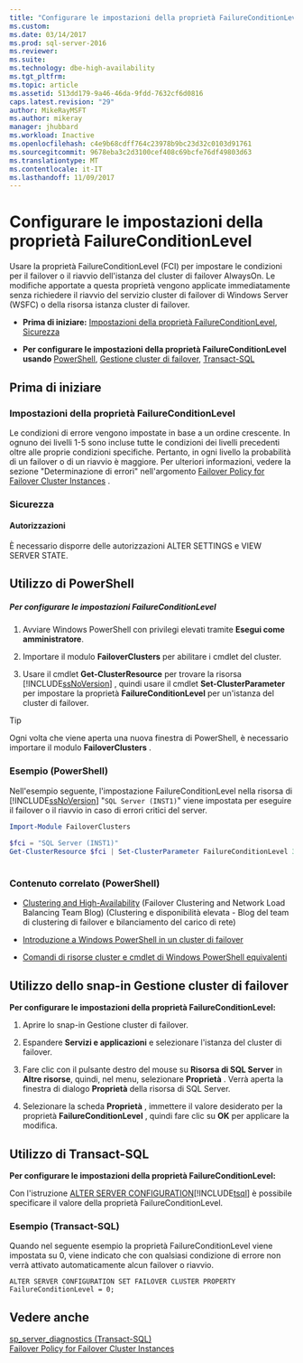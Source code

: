 ```yaml
---
title: "Configurare le impostazioni della proprietà FailureConditionLevel | Microsoft Docs"
ms.custom: 
ms.date: 03/14/2017
ms.prod: sql-server-2016
ms.reviewer: 
ms.suite: 
ms.technology: dbe-high-availability
ms.tgt_pltfrm: 
ms.topic: article
ms.assetid: 513dd179-9a46-46da-9fdd-7632cf6d0816
caps.latest.revision: "29"
author: MikeRayMSFT
ms.author: mikeray
manager: jhubbard
ms.workload: Inactive
ms.openlocfilehash: c4e9b68cdff764c23978b9bc23d32c0103d91761
ms.sourcegitcommit: 9678eba3c2d3100cef408c69bcfe76df49803d63
ms.translationtype: MT
ms.contentlocale: it-IT
ms.lasthandoff: 11/09/2017
---
```

# <a name="configure-failureconditionlevel-property-settings"></a>Configurare le impostazioni della proprietà FailureConditionLevel
  Usare la proprietà FailureConditionLevel (FCI) per impostare le condizioni per il failover o il riavvio dell'istanza del cluster di failover AlwaysOn. Le modifiche apportate a questa proprietà vengono applicate immediatamente senza richiedere il riavvio del servizio cluster di failover di Windows Server (WSFC) o della risorsa istanza cluster di failover.  
  
-   **Prima di iniziare:**  [Impostazioni della proprietà FailureConditionLevel](#Restrictions), [Sicurezza](#Security)  
  
-   **Per configurare le impostazioni della proprietà FailureConditionLevel usando** [PowerShell](#PowerShellProcedure), [Gestione cluster di failover](#WSFC), [Transact-SQL](#TsqlProcedure)  
  
##  <a name="BeforeYouBegin"></a> Prima di iniziare  
  
###  <a name="Restrictions"></a> Impostazioni della proprietà FailureConditionLevel  
 Le condizioni di errore vengono impostate in base a un ordine crescente. In ognuno dei livelli 1-5 sono incluse tutte le condizioni dei livelli precedenti oltre alle proprie condizioni specifiche. Pertanto, in ogni livello la probabilità di un failover o di un riavvio è maggiore.  Per ulteriori informazioni, vedere la sezione "Determinazione di errori" nell'argomento [Failover Policy for Failover Cluster Instances](../../../sql-server/failover-clusters/windows/failover-policy-for-failover-cluster-instances.md) .  
  
###  <a name="Security"></a> Sicurezza  
  
####  <a name="Permissions"></a> Autorizzazioni  
 È necessario disporre delle autorizzazioni ALTER SETTINGS e VIEW SERVER STATE.  
  
##  <a name="PowerShellProcedure"></a> Utilizzo di PowerShell  
  
##### <a name="to-configure-failureconditionlevel-settings"></a>Per configurare le impostazioni FailureConditionLevel  
  
1.  Avviare Windows PowerShell con privilegi elevati tramite **Esegui come amministratore**.  
  
2.  Importare il modulo **FailoverClusters** per abilitare i cmdlet del cluster.  
  
3.  Usare il cmdlet **Get-ClusterResource** per trovare la risorsa [!INCLUDE[ssNoVersion](../../../includes/ssnoversion-md.md)] , quindi usare il cmdlet **Set-ClusterParameter** per impostare la proprietà **FailureConditionLevel** per un'istanza del cluster di failover.  
  
> [!TIP]  
>  Ogni volta che viene aperta una nuova finestra di PowerShell, è necessario importare il modulo **FailoverClusters** .  
  
### <a name="example-powershell"></a>Esempio (PowerShell)  
 Nell'esempio seguente, l'impostazione FailureConditionLevel nella risorsa di [!INCLUDE[ssNoVersion](../../../includes/ssnoversion-md.md)] "`SQL Server (INST1)`" viene impostata per eseguire il failover o il riavvio in caso di errori critici del server.  
  
```powershell  
Import-Module FailoverClusters  
  
$fci = "SQL Server (INST1)"  
Get-ClusterResource $fci | Set-ClusterParameter FailureConditionLevel 3  
  
```  
  
### <a name="related-content-powershell"></a>Contenuto correlato (PowerShell)  
  
-   [Clustering and High-Availability](http://blogs.msdn.com/b/clustering/archive/2009/05/23/9636665.aspx) (Failover Clustering and Network Load Balancing Team Blog) (Clustering e disponibilità elevata - Blog del team di clustering di failover e bilanciamento del carico di rete)  
  
-   [Introduzione a Windows PowerShell in un cluster di failover](http://technet.microsoft.com/library/ee619762\(WS.10\).aspx)  
  
-   [Comandi di risorse cluster e cmdlet di Windows PowerShell equivalenti](http://msdn.microsoft.com/library/ee619744.aspx#BKMK_resource)  
  
##  <a name="WSFC"></a> Utilizzo dello snap-in Gestione cluster di failover  
 **Per configurare le impostazioni della proprietà FailureConditionLevel:**  
  
1.  Aprire lo snap-in Gestione cluster di failover.  
  
2.  Espandere **Servizi e applicazioni** e selezionare l'istanza del cluster di failover.  
  
3.  Fare clic con il pulsante destro del mouse su **Risorsa di SQL Server** in **Altre risorse**, quindi, nel menu, selezionare **Proprietà** . Verrà aperta la finestra di dialogo **Proprietà** della risorsa di SQL Server.  
  
4.  Selezionare la scheda **Proprietà** , immettere il valore desiderato per la proprietà **FailureConditionLevel** , quindi fare clic su **OK** per applicare la modifica.  
  
##  <a name="TsqlProcedure"></a> Utilizzo di Transact-SQL  
 **Per configurare le impostazioni della proprietà FailureConditionLevel:**  
  
 Con l'istruzione [ALTER SERVER CONFIGURATION](../../../t-sql/statements/alter-server-configuration-transact-sql.md)[!INCLUDE[tsql](../../../includes/tsql-md.md)] è possibile specificare il valore della proprietà FailureConditionLevel.  
  
###  <a name="TsqlExample"></a> Esempio (Transact-SQL)  
 Quando nel seguente esempio la proprietà FailureConditionLevel viene impostata su 0, viene indicato che con qualsiasi condizione di errore non verrà attivato automaticamente alcun failover o riavvio.  
  
```  
ALTER SERVER CONFIGURATION SET FAILOVER CLUSTER PROPERTY FailureConditionLevel = 0;  
```  
  
## <a name="see-also"></a>Vedere anche  
 [sp_server_diagnostics &#40;Transact-SQL&#41;](../../../relational-databases/system-stored-procedures/sp-server-diagnostics-transact-sql.md)   
 [Failover Policy for Failover Cluster Instances](../../../sql-server/failover-clusters/windows/failover-policy-for-failover-cluster-instances.md)  
  
  
